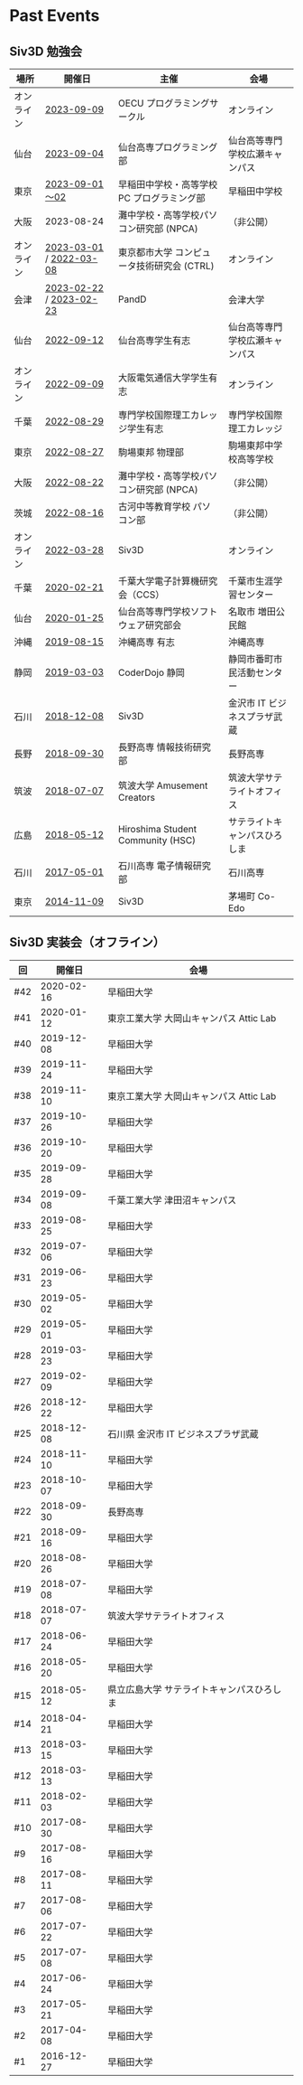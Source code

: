 # Past Events

## Siv3D 勉強会

| 場所 | 開催日                                                                | 主催                                | 会場               |
|----|--------------------------------------------------------------------|-----------------------------------|------------------|
| オンライン | [2023-09-09](https://connpass.com/event/294608/)                   | OECU プログラミングサークル | オンライン             |
| 仙台 | [2023-09-04](https://connpass.com/event/293806/)                   | 仙台高専プログラミング部 | 仙台高等専門学校広瀬キャンパス             |
| 東京 | [2023-09-01～02](https://connpass.com/event/294541/)                 | 早稲田中学校・高等学校 PC プログラミング部 | 早稲田中学校 |
| 大阪 | 2023-08-24                  | 灘中学校・高等学校パソコン研究部 (NPCA) | （非公開）             |
| オンライン | [2023-03-01](https://connpass.com/event/276228/) / [2022-03-08](https://connpass.com/event/276314/)                  | 東京都市大学 コンピュータ技術研究会 (CTRL) | オンライン             |
| 会津 | [2023-02-22](https://connpass.com/event/273764/) / [2023-02-23](https://connpass.com/event/273774/)                  | PandD | 会津大学             |
| 仙台 | [2022-09-12](https://connpass.com/event/258216/)                   | 仙台高専学生有志 | 仙台高等専門学校広瀬キャンパス             |
| オンライン | [2022-09-09](https://connpass.com/event/258770/)                   | 大阪電気通信大学学生有志 | オンライン             |
| 千葉 | [2022-08-29](https://kokuri-student.connpass.com/event/253477/)                   | 専門学校国際理工カレッジ学生有志 | 専門学校国際理工カレッジ             |
| 東京 | [2022-08-27](https://connpass.com/event/256268/)                   | 駒場東邦 物理部 | 駒場東邦中学校高等学校             |
| 大阪 | [2022-08-22](https://connpass.com/event/256287/)                   | 灘中学校・高等学校パソコン研究部 (NPCA) | （非公開）             |
| 茨城 | [2022-08-16](https://kss-pc-club.connpass.com/event/256286/)                   | 古河中等教育学校 パソコン部 | （非公開）             |
| オンライン | [2022-03-28](https://siv3d.connpass.com/event/242313/)                   | Siv3D | オンライン             |
| 千葉 | [2020-02-21](https://connpass.com/event/159065/)                   | 千葉大学電子計算機研究会（CCS）                 | 千葉市生涯学習センター             |
| 仙台 | [2020-01-25](https://connpass.com/event/158509/)                   | 仙台高等専門学校ソフトウェア研究部会                | 名取市 増田公民館        |
| 沖縄 | [2019-08-15](https://connpass.com/event/140750/)                   | 沖縄高専 有志                           | 沖縄高専             |
| 静岡 | [2019-03-03](https://connpass.com/event/115466/)                   | CoderDojo 静岡                      | 静岡市番町市民活動センター    |
| 石川 | [2018-12-08](https://connpass.com/event/106038/)                   | Siv3D                             | 金沢市 IT ビジネスプラザ武蔵 |
| 長野 | [2018-09-30](https://connpass.com/event/97989/)                    | 長野高専 情報技術研究部                      | 長野高専             |
| 筑波 | [2018-07-07](https://amusement-creators.connpass.com/event/91201/) | 筑波大学 Amusement Creators           | 筑波大学サテライトオフィス    |
| 広島 | [2018-05-12](https://hsc.connpass.com/event/85387/)                | Hiroshima Student Community (HSC) | サテライトキャンパスひろしま   |
| 石川 | [2017-05-01](https://connpass.com/event/55839/)                    | 石川高専 電子情報研究部                      | 石川高専             |
| 東京 | [2014-11-09](https://siv3d.doorkeeper.jp/events/16164)             | Siv3D                             | 茅場町 Co-Edo       |

## Siv3D 実装会（オフライン）

| 回   | 開催日        | 会場                        |
|-----|------------|---------------------------|
| #42 | 2020-02-16 | 早稲田大学                     |
| #41 | 2020-01-12 | 東京工業大学 大岡山キャンパス Attic Lab |
| #40 | 2019-12-08 | 早稲田大学                     |
| #39 | 2019-11-24 | 早稲田大学                     |
| #38 | 2019-11-10 | 東京工業大学 大岡山キャンパス Attic Lab |
| #37 | 2019-10-26 | 早稲田大学                     |
| #36 | 2019-10-20 | 早稲田大学                     |
| #35 | 2019-09-28 | 早稲田大学                     |
| #34 | 2019-09-08 | 千葉工業大学 津田沼キャンパス           |
| #33 | 2019-08-25 | 早稲田大学                     |
| #32 | 2019-07-06 | 早稲田大学                     |
| #31 | 2019-06-23 | 早稲田大学                     |
| #30 | 2019-05-02 | 早稲田大学                     |
| #29 | 2019-05-01 | 早稲田大学                     |
| #28 | 2019-03-23 | 早稲田大学                     |
| #27 | 2019-02-09 | 早稲田大学                     |
| #26 | 2018-12-22 | 早稲田大学                     |
| #25 | 2018-12-08 | 石川県 金沢市 IT ビジネスプラザ武蔵      |
| #24 | 2018-11-10 | 早稲田大学                     |
| #23 | 2018-10-07 | 早稲田大学                     |
| #22 | 2018-09-30 | 長野高専                      |
| #21 | 2018-09-16 | 早稲田大学                     |
| #20 | 2018-08-26 | 早稲田大学                     |
| #19 | 2018-07-08 | 早稲田大学                     |
| #18 | 2018-07-07 | 筑波大学サテライトオフィス             |
| #17 | 2018-06-24 | 早稲田大学                     |
| #16 | 2018-05-20 | 早稲田大学                     |
| #15 | 2018-05-12 | 県立広島大学 サテライトキャンパスひろしま     |
| #14 | 2018-04-21 | 早稲田大学                     |
| #13 | 2018-03-15 | 早稲田大学                     |
| #12 | 2018-03-13 | 早稲田大学                     |
| #11 | 2018-02-03 | 早稲田大学                     |
| #10 | 2017-08-30 | 早稲田大学                     |
| #9  | 2017-08-16 | 早稲田大学                     |
| #8  | 2017-08-11 | 早稲田大学                     |
| #7  | 2017-08-06 | 早稲田大学                     |
| #6  | 2017-07-22 | 早稲田大学                     |
| #5  | 2017-07-08 | 早稲田大学                     |
| #4  | 2017-06-24 | 早稲田大学                     |
| #3  | 2017-05-21 | 早稲田大学                     |
| #2  | 2017-04-08 | 早稲田大学                     |
| #1  | 2016-12-27 | 早稲田大学                     |